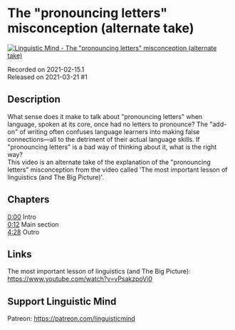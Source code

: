 # The "pronouncing letters" misconception (alternate take)
 
[![Linguistic Mind - The "pronouncing letters" misconception (alternate take)](https://img.youtube.com/vi/IdmdJ7dDqao/0.jpg)](https://www.youtube.com/watch?v=IdmdJ7dDqao)
 
Recorded on 2021-02-15.1<br>
Released on 2021-03-21 #1
 
## Description
 
What sense does it make to talk about "pronouncing letters" when language, spoken at its core, once had no letters to pronounce? The "add-on" of writing often confuses language learners into making false connections—all to the detriment of their actual language skills. If "pronouncing letters" is a bad way of thinking about it, what is the right way?<br>
This video is an alternate take of the explanation of the "pronouncing letters" misconception from the video called 'The most important lesson of linguistics (and The Big Picture)'.
 
## Chapters
 
[0:00](https://www.youtube.com/watch?v=IdmdJ7dDqao&t=0m0s "Intro") Intro<br>
[0:12](https://www.youtube.com/watch?v=IdmdJ7dDqao&t=0m12s "Main section") Main section<br>
[4:28](https://www.youtube.com/watch?v=IdmdJ7dDqao&t=4m28s "Outro") Outro
 
## Links
 
The most important lesson of linguistics (and The Big Picture): https://www.youtube.com/watch?v=vPsakzpoVi0
 
## Support Linguistic Mind
 
Patreon: https://patreon.com/linguisticmind
